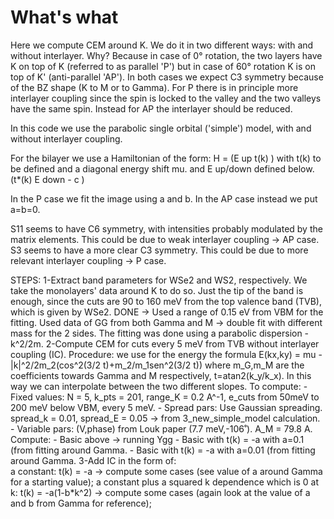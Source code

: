 # What's what

Here we compute CEM around K. We do it in two different ways: with and without interlayer.
Why?
Because in case of 0° rotation, the two layers have K on top of K (referred to as parallel 'P') but in case of 60° rotation K is on 
top of K' (anti-parallel 'AP'). In both cases we expect C3 symmetry because of the BZ shape (K to M or to Gamma). For P there is 
in principle more interlayer coupling since the spin is locked to the valley and the two valleys have the same spin. Instead for AP
the interlayer should be reduced.

In this code we use the parabolic single orbital ('simple') model, with and without interlayer coupling.

For the bilayer we use a Hamiltonian of the form:
H = (E up           t(k)            )       with t(k) to be defined and a diagonal energy shift mu. and E up/down defined below.
    (t*(k)          E down - c      )

In the P case we fit the image using a and b. In the AP case instead we put a=b=0.

S11 seems to have C6 symmetry, with intensities probably modulated by the matrix elements. This could be due to weak interlayer coupling -> AP case.
S3 seems to have a more clear C3 symmetry. This could be due to more relevant interlayer coupling -> P case.

STEPS:
1-Extract band parameters for WSe2 and WS2, respectively. We take the monolayers' data around K to do so. Just the tip of the band 
    is enough, since the cuts are 90 to 160 meV from the top valence band (TVB), which is given by WSe2. 
    DONE -> Used a range of 0.15 eV from VBM for the fitting.
            Used data of GG from both Gamma and M -> double fit with different mass for the 2 sides. 
            The fitting was done using a parabolic dispersion -k^2/2m.
2-Compute CEM for cuts every 5 meV from TVB without interlayer coupling (IC). 
    Procedure:  we use for the energy the formula E(kx,ky) = mu - |k|^2/2m_2(cos^2(3/2 t)+m_2/m_1sen^2(3/2 t)) where m_G,m_M are the 
                coefficients towards Gamma and M respectively, t=atan2(k_y/k_x). In this way we can interpolate between the two 
                different slopes.
    To compute: - Fixed values: N = 5, k_pts = 201, range_K = 0.2 A^-1, e_cuts from 50meV to 200 meV below VBM, every 5 meV.
                - Spread pars: Use Gaussian spreading. spread_k = 0.01, spread_E = 0.05 -> from 3_new_simple_model calculation.
                - Variable pars: (V,phase) from Louk paper (7.7 meV,-106˚). A_M = 79.8 A. 
    Compute:    - Basic above -> running Ygg
                - Basic with t(k) = -a with a=0.1 (from fitting around Gamma.
                - Basic with t(k) = -a with a=0.01 (from fitting around Gamma.
3-Add IC in the form of:    
        a constant: t(k) = -a -> compute some cases (see value of a around Gamma for a starting value);
        a constant plus a squared k dependence which is 0 at k: t(k) = -a(1-b*k^2) -> compute some cases (again look at the value of a and b from Gamma for reference);

